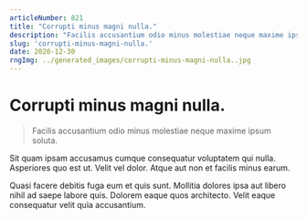 ```yaml
---
articleNumber: 821
title: "Corrupti minus magni nulla."
description: "Facilis accusantium odio minus molestiae neque maxime ipsum soluta."
slug: 'corrupti-minus-magni-nulla.'
date: 2020-12-30
rngImg: ../generated_images/corrupti-minus-magni-nulla..jpg
---
```


# Corrupti minus magni nulla.

> Facilis accusantium odio minus molestiae neque maxime ipsum soluta.

Sit quam ipsam accusamus cumque consequatur voluptatem qui nulla. Asperiores quo est ut. Velit vel dolor. Atque aut non et facilis minus earum.
 Quasi facere debitis fuga eum et quis sunt. Mollitia dolores ipsa aut libero nihil ad saepe labore quis. Dolorem eaque quos architecto. Velit eaque consequatur velit quia accusantium.
